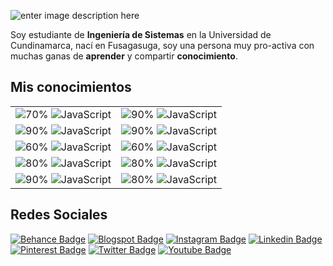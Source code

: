 ![enter image description here](https://lh3.googleusercontent.com/pw/ACtC-3cN_gedJDOzeKSgQUP8E6hPWaOq4xuZEjv2LiLYRZR6SmSu0jqwbWc56-h1cZkhKlPmYdrr3PiNLTSYMNc-C6991m2bJFbJHXMm6xX5JLH4suacUG3Pdbgujsm-9Y7Mdvl_8HQW8ltDIp2YoS1TVcTv=w1366-h586-no?authuser=0)

Soy estudiante de **Ingeniería de Sistemas** en la Universidad de Cundinamarca,  nací en Fusagasuga, soy una persona muy pro-activa con muchas ganas de **aprender** y compartir **conocimiento**.


## Mis conocimientos

|  |  |
|--|--|
|![70%](https://progress-bar.dev/70) ![JavaScript](https://img.shields.io/badge/-Adobe%20Photoshop-0ea0db?style=flat-square&logo=Adobe%20Photoshop&logoColor=white)|![90%](https://progress-bar.dev/90) ![JavaScript](https://img.shields.io/badge/-Adobe%20Xd-d20962?style=flat-square&logo=Adobe%20Xd&logoColor=white)|
|![90%](https://progress-bar.dev/90) ![JavaScript](https://img.shields.io/badge/-Bootstrap-49176d?style=flat-square&logo=Bootstrap&logoColor=white)|![90%](https://progress-bar.dev/90) ![JavaScript](https://img.shields.io/badge/-html5-fe5000?style=flat-square&logo=html5&logoColor=white)|
|![60%](https://progress-bar.dev/60) ![JavaScript](https://img.shields.io/badge/-Java-ff9933?style=flat-square&logo=Java&logoColor=white)|![60%](https://progress-bar.dev/80) ![JavaScript](https://img.shields.io/badge/-JavaScript-ffd900?style=flat-square&logo=javascript&logoColor=white)  |
|![80%](https://progress-bar.dev/80) ![JavaScript](https://img.shields.io/badge/-Laravel-f47721?style=flat-square&logo=Laravel&logoColor=white)| ![80%](https://progress-bar.dev/80) ![JavaScript](https://img.shields.io/badge/-Scrum-e4002b?style=flat-square&logo=Git&logoColor=white) |
|![90%](https://progress-bar.dev/90) ![JavaScript](https://img.shields.io/badge/-PWA-84bd00?style=flat-square&logo=Google&logoColor=white)|![80%](https://progress-bar.dev/80) ![JavaScript](https://img.shields.io/badge/-Wordpress-0077c8?style=flat-square&logo=Wordpress&logoColor=white)  |


## Redes Sociales

[![Behance Badge](https://img.shields.io/badge/-1769ff?style=flat&logo=Behance&logoColor=white&link=www.behance.net/osmanjimenezdev/)](https://www.behance.net/osmanjimenezdev/)
[![Blogspot Badge](https://img.shields.io/badge/-f57d00?style=flat&logo=Rss&logoColor=white&link=www.osmanjimenezdev.blogspot.com/)](https://www.osmanjimenezdev.blogspot.com/)
[![Instagram Badge](https://img.shields.io/badge/-e1306c?style=flat&logo=instagram&logoColor=white&link=https://instagram.com/osmanjimenez/)](https://instagram.com/osmanjimenez.dev)
[![Linkedin Badge](https://img.shields.io/badge/-00a0dc?style=flat&logo=Linkedin&logoColor=white&link=https://www.linkedin.com/in/osmanjimenez/)](https://www.linkedin.com/in/osmanjimenez/)
[![Pinterest Badge](https://img.shields.io/badge/-bd081c?style=flat&logo=Pinterest&logoColor=white&link=https://www.pinterest.com/osmanjimenezdev/)](https://www.pinterest.com/osmanjimenezdev/)
[![Twitter Badge](https://img.shields.io/badge/-1da1f2?style=flat&logo=Twitter&logoColor=white&link=https://www.twitter.com/osmanjimenezdev/)](https://www.twitter.com/osmanjimenezdev/)
[![Youtube Badge](https://img.shields.io/badge/-ff0000?style=flat&logo=youtube&logoColor=white&link=https://www.youtube.com/channel/UC-cQIbPx8PF7ebtLwyZRVaA)](https://www.youtube.com/channel/UC-cQIbPx8PF7ebtLwyZRVaA)
